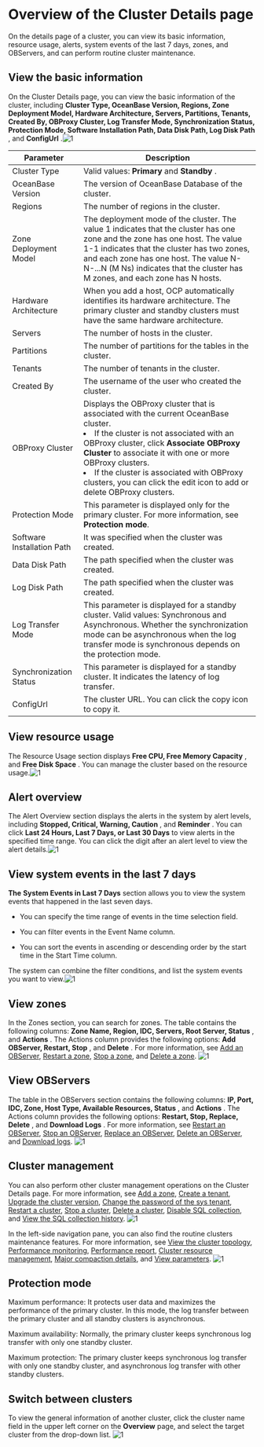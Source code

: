 Overview of the Cluster Details page 
=========================================================

On the details page of a cluster, you can view its basic information, resource usage, alerts, system events of the last 7 days, zones, and OBServers, and can perform routine cluster maintenance. 

**View the basic information** 
---------------------------------------------------

On the Cluster Details page, you can view the basic information of the cluster, including **Cluster Type, OceanBase Version, Regions, Zone Deployment Model, Hardware Architecture, Servers, Partitions, Tenants, Created By, OBProxy Cluster, Log Transfer Mode, Synchronization Status, Protection Mode, Software Installation Path, Data Disk Path, Log Disk Path** , and **ConfigUrl** .![1](https://help-static-aliyun-doc.aliyuncs.com/assets/img/en-US/3714306461/p381836.png)


|         Parameter          |                                                                                                                                                                                                                             Description                                                                                                                                                                                                                              |
|----------------------------|----------------------------------------------------------------------------------------------------------------------------------------------------------------------------------------------------------------------------------------------------------------------------------------------------------------------------------------------------------------------------------------------------------------------------------------------------------------------|
| Cluster Type               | Valid values: **Primary** and **Standby** .                                                                                                                                                                                                                                                                                                                                                                                                                          |
| OceanBase Version          | The version of OceanBase Database of the cluster.                                                                                                                                                                                                                                                                                                                                                                                                                    |
| Regions                    | The number of regions in the cluster.                                                                                                                                                                                                                                                                                                                                                                                                                                |
| Zone Deployment Model      | The deployment mode of the cluster.  The value 1 indicates that the cluster has one zone and the zone has one host.  The value 1-1 indicates that the cluster has two zones, and each zone has one host.  The value N-N-...N (M Ns) indicates that the cluster has M zones, and each zone has N hosts.                                                                                                               |
| Hardware Architecture      | When you add a host, OCP automatically identifies its hardware architecture. The primary cluster and standby clusters must have the same hardware architecture.                                                                                                                                                                                                                                                                                                      |
| Servers                    | The number of hosts in the cluster.                                                                                                                                                                                                                                                                                                                                                                                                                                  |
| Partitions                 | The number of partitions for the tables in the cluster.                                                                                                                                                                                                                                                                                                                                                                                                              |
| Tenants                    | The number of tenants in the cluster.                                                                                                                                                                                                                                                                                                                                                                                                                                |
| Created By                 | The username of the user who created the cluster.                                                                                                                                                                                                                                                                                                                                                                                                                    |
| OBProxy Cluster            | Displays the OBProxy cluster that is associated with the current OceanBase cluster.  <li> If the cluster is not associated with an OBProxy cluster, click **Associate OBProxy Cluster** to associate it with one or more OBProxy clusters.  </li> <li> If the cluster is associated with OBProxy clusters, you can click the edit icon to add or delete OBProxy clusters. </li>   |
| Protection Mode            | This parameter is displayed only for the primary cluster. For more information, see **Protection mode**.                                                                                                                                                                                                                                                                                                                         |
| Software Installation Path | It was specified when the cluster was created.                                                                                                                                                                                                                                                                                                                                                                                                                       |
| Data Disk Path             | The path specified when the cluster was created.                                                                                                                                                                                                                                                                                                                                                                                                                     |
| Log Disk Path              | The path specified when the cluster was created.                                                                                                                                                                                                                                                                                                                                                                                                                     |
| Log Transfer Mode          | This parameter is displayed for a standby cluster. Valid values: Synchronous and Asynchronous. Whether the synchronization mode can be asynchronous when the log transfer mode is synchronous depends on the protection mode.                                                                                                                                                                                                                                        |
| Synchronization Status     | This parameter is displayed for a standby cluster. It indicates the latency of log transfer.                                                                                                                                                                                                                                                                                                                                                                         |
| ConfigUrl                  | The cluster URL. You can click the copy icon to copy it.                                                                                                                                                                                                                                                                                                                                                                                                             |



**View resource usage** 
--------------------------------------------

The Resource Usage section displays **Free CPU, Free Memory Capacity** , and **Free Disk Space** . You can manage the cluster based on the resource usage.![1](https://help-static-aliyun-doc.aliyuncs.com/assets/img/en-US/3714306461/p381856.png)

**Alert overview** 
---------------------------------------

The Alert Overview section displays the alerts in the system by alert levels, including **Stopped, Critical, Warning, Caution** , and **Reminder** . You can click **Last 24 Hours, Last 7 Days, or Last 30 Days** to view alerts in the specified time range. You can click the digit after an alert level to view the alert details.![1](https://help-static-aliyun-doc.aliyuncs.com/assets/img/en-US/3714306461/p381859.png)

**View system events in the last 7 days** 
--------------------------------------------------------------

**The** **System Events in Last 7 Days** section allows you to view the system events that happened in the last seven days. 

* You can specify the time range of events in the time selection field.

  

* You can filter events in the Event Name column.

  

* You can sort the events in ascending or descending order by the start time in the Start Time column.

  




The system can combine the filter conditions, and list the system events you want to view.![1](https://help-static-aliyun-doc.aliyuncs.com/assets/img/en-US/3714306461/p381848.png)

**View zones** 
-----------------------------------

In the Zones section, you can search for zones. The table contains the following columns: **Zone Name, Region, IDC, Servers, Root Server, Status** , and **Actions** . The Actions column provides the following options: **Add OBServer, Restart, Stop** , and **Delete** . For more information, see [Add an OBServer](../../4.manage-clusters/3.basic-operations/8.manage-the-observer-cluster/2.add-observer.md), [Restart a zone](../../4.manage-clusters/3.basic-operations/7.manage-cluster-zones/4.restart-zone.md), [Stop a zone](../../4.manage-clusters/3.basic-operations/7.manage-cluster-zones/6.stop-zone.md), and [Delete a zone](../../4.manage-clusters/3.basic-operations/7.manage-cluster-zones/8.delete-a-zone.md). ![1](https://help-static-aliyun-doc.aliyuncs.com/assets/img/en-US/4714306461/p381850.png)

**View OBServers** 
---------------------------------------

The table in the OBServers section contains the following columns: **IP, Port, IDC, Zone, Host Type, Available Resources, Status** , and **Actions** . The Actions column provides the following options: **Restart, Stop, Replace, Delete** , and **Download Logs** . For more information, see [Restart an OBServer](../../4.manage-clusters/3.basic-operations/8.manage-the-observer-cluster/4.restart-observer.md), [Stop an OBServer](../../4.manage-clusters/3.basic-operations/8.manage-the-observer-cluster/6.stop-observer.md), [Replace an OBServer](../../4.manage-clusters/3.basic-operations/8.manage-the-observer-cluster/8.replace-observer.md), [Delete an OBServer](../../4.manage-clusters/3.basic-operations/8.manage-the-observer-cluster/10.delete-observer.md), and [Download logs](../../4.manage-clusters/3.basic-operations/15.download-log.md). ![1](https://help-static-aliyun-doc.aliyuncs.com/assets/img/en-US/4714306461/p381863.png)

**Cluster management** 
-------------------------------------------

You can also perform other cluster management operations on the Cluster Details page. For more information, see [Add a zone](../../4.manage-clusters/3.basic-operations/7.manage-cluster-zones/2.create-zone.md), [Create a tenant](../../4.manage-clusters/3.basic-operations/10.create-a-tenant.md), [Upgrade the cluster version](../../4.manage-clusters/3.basic-operations/12.upgrade-version.md), [Change the password of the sys tenant](../../4.manage-clusters/3.basic-operations/14.change-password.md), [Restart a cluster](../../4.manage-clusters/3.basic-operations/6.restart-a-cluster.md), [Stop a cluster](../../4.manage-clusters/3.basic-operations/5.stop-a-cluster.md), [Delete a cluster](../../4.manage-clusters/3.basic-operations/3.delete-a-cluster.md), [Disable SQL collection](../../4.manage-clusters/3.basic-operations/17.disable-sql-collection.md), and [View the SQL collection history](../../4.manage-clusters/3.basic-operations/19.view-the-sql-collection-switch-history.md). ![1](https://help-static-aliyun-doc.aliyuncs.com/assets/img/en-US/4714306461/p381860.png)

In the left-side navigation pane, you can also find the routine clusters maintenance features. For more information, see [View the cluster topology](../../4.manage-clusters/5.view-the-cluster-topology.md), [Performance monitoring](../../4.manage-clusters/9.performance-monitoring.md), [Performance report](t2070786.md#main-2070786), [Cluster resource management](../../4.manage-clusters/10.cluster-resource-management.md), [Major compaction details](../../4.manage-clusters/11.merge-management/4.merge-details.md), and [View parameters](../../4.manage-clusters/12.parameters/2.view-the-parameter-list.md). ![1](https://help-static-aliyun-doc.aliyuncs.com/assets/img/en-US/4714306461/p381868.png)

Protection mode 
------------------------------------

Maximum performance: It protects user data and maximizes the performance of the primary cluster. In this mode, the log transfer between the primary cluster and all standby clusters is asynchronous. 

Maximum availability: Normally, the primary cluster keeps synchronous log transfer with only one standby cluster. 

Maximum protection: The primary cluster keeps synchronous log transfer with only one standby cluster, and asynchronous log transfer with other standby clusters.

Switch between clusters 
--------------------------------------------

To view the general information of another cluster, click the cluster name field in the upper left corner on the **Overview** page, and select the target cluster from the drop-down list. ![1](https://help-static-aliyun-doc.aliyuncs.com/assets/img/en-US/4714306461/p381869.png)
